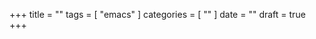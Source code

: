+++
title      = ""
tags       = [ "emacs" ]
categories = [ "" ]
date       = ""
draft      = true
+++
